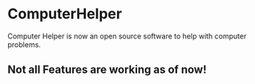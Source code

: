 # ComputerHelper
Computer Helper is now an open source software to help with computer problems.

## Not all Features are working as of now!
